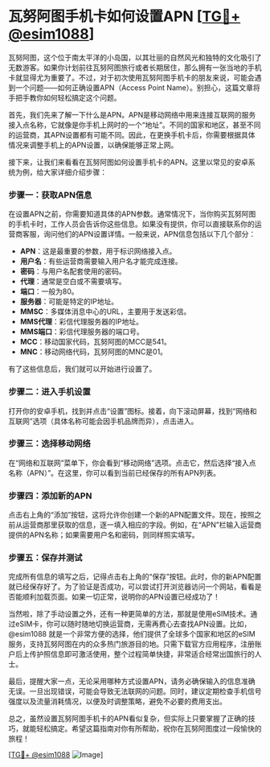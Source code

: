 # 瓦努阿图手机卡如何设置APN [[TG💪+ @esim1088](https://t.me/s/esim1088)]

瓦努阿图，这个位于南太平洋的小岛国，以其壮丽的自然风光和独特的文化吸引了无数游客。如果你计划前往瓦努阿图旅行或者长期居住，那么拥有一张当地的手机卡就显得尤为重要了。不过，对于初次使用瓦努阿图手机卡的朋友来说，可能会遇到一个问题——如何正确设置APN（Access Point Name）。别担心，这篇文章将手把手教你如何轻松搞定这个问题。

首先，我们先来了解一下什么是APN。APN是移动网络中用来连接互联网的服务接入点名称，它就像是你手机上网时的一个“地址”。不同的国家和地区，甚至不同的运营商，其APN设置都有可能不同。因此，在更换手机卡后，你需要根据具体情况来调整手机上的APN设置，以确保能够正常上网。

接下来，让我们来看看在瓦努阿图如何设置手机卡的APN。这里以常见的安卓系统为例，给大家详细介绍步骤：

### 步骤一：获取APN信息

在设置APN之前，你需要知道具体的APN参数。通常情况下，当你购买瓦努阿图的手机卡时，工作人员会告诉你这些信息。如果没有提供，你可以直接联系你的运营商客服，询问他们的APN设置详情。一般来说，APN信息包括以下几个部分：

- **APN**：这是最重要的参数，用于标识网络接入点。
- **用户名**：有些运营商需要输入用户名才能完成连接。
- **密码**：与用户名配套使用的密码。
- **代理**：通常是空白或不需要填写。
- **端口**：一般为80。
- **服务器**：可能是特定的IP地址。
- **MMSC**：多媒体消息中心的URL，主要用于发送彩信。
- **MMS代理**：彩信代理服务器的IP地址。
- **MMS端口**：彩信代理服务器的端口号。
- **MCC**：移动国家代码，瓦努阿图的MCC是541。
- **MNC**：移动网络代码，瓦努阿图的MNC是01。

有了这些信息后，我们就可以开始进行设置了。

### 步骤二：进入手机设置

打开你的安卓手机，找到并点击“设置”图标。接着，向下滚动屏幕，找到“网络和互联网”选项（具体名称可能会因手机品牌而异），点击进入。

### 步骤三：选择移动网络

在“网络和互联网”菜单下，你会看到“移动网络”选项。点击它，然后选择“接入点名称（APN）”。在这里，你可以看到当前已经保存的所有APN列表。

### 步骤四：添加新的APN

点击右上角的“添加”按钮，这将允许你创建一个新的APN配置文件。现在，按照之前从运营商那里获取的信息，逐一填入相应的字段。例如，在“APN”栏输入运营商提供的APN名称；如果需要用户名和密码，则同样照实填写。

### 步骤五：保存并测试

完成所有信息的填写之后，记得点击右上角的“保存”按钮。此时，你的新APN配置就已经保存好了。为了验证是否成功，可以尝试打开浏览器访问一个网站，看看是否能顺利加载页面。如果一切正常，说明你的APN设置已经成功了！

当然啦，除了手动设置之外，还有一种更简单的方法，那就是使用eSIM技术。通过eSIM卡，你可以随时随地切换运营商，无需再费心去查找APN设置。比如，@esim1088 就是一个非常方便的选择，他们提供了全球多个国家和地区的eSIM服务，支持瓦努阿图在内的众多热门旅游目的地。只需下载官方应用程序，注册账户后上传护照信息即可激活使用，整个过程简单快捷，非常适合经常出国旅行的人士。

最后，提醒大家一点，无论采用哪种方式设置APN，请务必确保输入的信息准确无误。一旦出现错误，可能会导致无法联网的问题。同时，建议定期检查手机信号强度以及流量消耗情况，以便及时调整策略，避免不必要的费用支出。

总之，虽然设置瓦努阿图手机卡的APN看似复杂，但实际上只要掌握了正确的技巧，就能轻松搞定。希望这篇指南对你有所帮助，祝你在瓦努阿图度过一段愉快的旅程！

[[TG💪+ @esim1088](https://t.me/s/esim1088) ![Image](https://i.postimg.cc/4NQfJmqS/Snipaste-2025-05-13-00-14-12.png)]